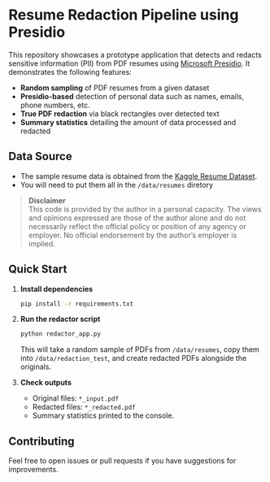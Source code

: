 # Resume Redaction Pipeline using Presidio

This repository showcases a prototype application that detects and redacts sensitive information (PII) from PDF resumes using [Microsoft Presidio](https://github.com/microsoft/presidio). It demonstrates the following features:

- **Random sampling** of PDF resumes from a given dataset
- **Presidio-based** detection of personal data such as names, emails, phone numbers, etc.
- **True PDF redaction** via black rectangles over detected text
- **Summary statistics** detailing the amount of data processed and redacted

## Data Source

- The sample resume data is obtained from the [Kaggle Resume Dataset](https://www.kaggle.com/datasets/snehaanbhawal/resume-dataset).
- You will need to put them all in the `/data/resumes` diretory 

> **Disclaimer**  
> This code is provided by the author in a personal capacity. The views and opinions expressed are those of the author alone and do not necessarily reflect the official policy or position of any agency or employer. No official endorsement by the author’s employer is implied.

## Quick Start

1. **Install dependencies**  
   ```bash
   pip install -r requirements.txt
   ```

2. **Run the redactor script**  
   ```bash
   python redactor_app.py
   ```
   This will take a random sample of PDFs from `/data/resumes`, copy them into `/data/redaction_test`, and create redacted PDFs alongside the originals.

3. **Check outputs**  
   - Original files: `*_input.pdf`  
   - Redacted files: `*_redacted.pdf`  
   - Summary statistics printed to the console.

## Contributing

Feel free to open issues or pull requests if you have suggestions for improvements. 
```
